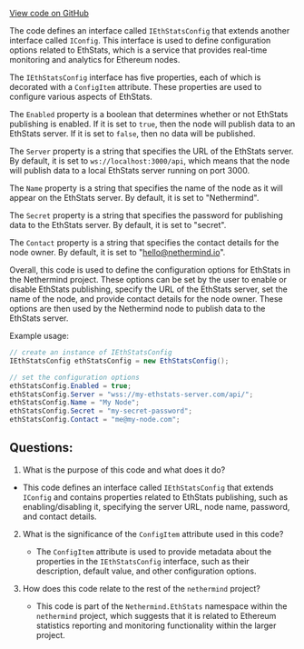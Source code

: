 [View code on GitHub](https://github.com/nethermindeth/nethermind/Nethermind.EthStats/IEthStatsConfig.cs)

The code defines an interface called `IEthStatsConfig` that extends another interface called `IConfig`. This interface is used to define configuration options related to EthStats, which is a service that provides real-time monitoring and analytics for Ethereum nodes. 

The `IEthStatsConfig` interface has five properties, each of which is decorated with a `ConfigItem` attribute. These properties are used to configure various aspects of EthStats. 

The `Enabled` property is a boolean that determines whether or not EthStats publishing is enabled. If it is set to `true`, then the node will publish data to an EthStats server. If it is set to `false`, then no data will be published. 

The `Server` property is a string that specifies the URL of the EthStats server. By default, it is set to `ws://localhost:3000/api`, which means that the node will publish data to a local EthStats server running on port 3000. 

The `Name` property is a string that specifies the name of the node as it will appear on the EthStats server. By default, it is set to "Nethermind". 

The `Secret` property is a string that specifies the password for publishing data to the EthStats server. By default, it is set to "secret". 

The `Contact` property is a string that specifies the contact details for the node owner. By default, it is set to "hello@nethermind.io". 

Overall, this code is used to define the configuration options for EthStats in the Nethermind project. These options can be set by the user to enable or disable EthStats publishing, specify the URL of the EthStats server, set the name of the node, and provide contact details for the node owner. These options are then used by the Nethermind node to publish data to the EthStats server. 

Example usage:

```csharp
// create an instance of IEthStatsConfig
IEthStatsConfig ethStatsConfig = new EthStatsConfig();

// set the configuration options
ethStatsConfig.Enabled = true;
ethStatsConfig.Server = "wss://my-ethstats-server.com/api/";
ethStatsConfig.Name = "My Node";
ethStatsConfig.Secret = "my-secret-password";
ethStatsConfig.Contact = "me@my-node.com";
```
## Questions: 
 1. What is the purpose of this code and what does it do?
   - This code defines an interface called `IEthStatsConfig` that extends `IConfig` and contains properties related to EthStats publishing, such as enabling/disabling it, specifying the server URL, node name, password, and contact details.

2. What is the significance of the `ConfigItem` attribute used in this code?
   - The `ConfigItem` attribute is used to provide metadata about the properties in the `IEthStatsConfig` interface, such as their description, default value, and other configuration options.

3. How does this code relate to the rest of the `nethermind` project?
   - This code is part of the `Nethermind.EthStats` namespace within the `nethermind` project, which suggests that it is related to Ethereum statistics reporting and monitoring functionality within the larger project.